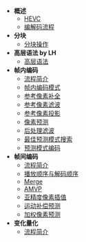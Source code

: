 

* **概述**
  * [HEVC](<./docs/CP1_HEVC/HEVC.md>)
  * [编解码流程](<./docs/CP2_编解码流程/编解码流程.md>)
* **分块**
  * [分块操作](<./docs/CP3_分块操作/分块操作.md>)
* **高层语法 by LH**
  * [高层语法](<./docs/CP6_高层语法/高层语法.md>)
* **帧内编码**
  * [流程简介](<./docs/CP4_帧内编码/简介.md>)
  * [帧内编码模式](<./docs/CP4_帧内编码/帧内编码模式.md>)
  * [参考像素补全](<./docs/CP4_帧内编码/参考像素补全.md>)
  * [参考像素滤波](<./docs/CP4_帧内编码/参考像素滤波.md>)
  * [参考像素投影](<./docs/CP4_帧内编码/参考像素投影.md>)
  * [像素预测](<./docs/CP4_帧内编码/像素预测.md>)
  * [后处理滤波](<./docs/CP4_帧内编码/后处理滤波.md>)
  * [最佳预测模式搜索](<./docs/CP4_帧内编码/最佳预测模式搜索.md>)
  * [预测模式编码](<./docs/CP4_帧内编码/预测模式编码.md>)
* **帧间编码**
  * [流程简介](<./docs/CP5_帧间编码/流程简介.md>)
  * [播放顺序与解码顺序](<./docs/CP5_帧间编码/播放顺序与解码顺序.md>)
  * [Merge](<./docs/CP5_帧间编码/Merge.md>)
  * [AMVP](<./docs/CP5_帧间编码/AMVP.md>)
  * [亚精度像素插值](<./docs/CP5_帧间编码/亚精度像素插值.md>)
  * [运动补偿预测](<./docs/CP5_帧间编码/运动补偿预测.md>)
  * [加权像素预测](<./docs/CP5_帧间编码/加权像素预测.md>)
* **变化量化**
  * [流程简介](<./docs/CP7_变换量化/流程简介.md>)